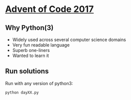 # [Advent of Code 2017](https://adventofcode.com/2017)

## Why Python(3)

- Widely used across several computer science domains
- Very fun readable language
- Superb one-liners
- Wanted to learn it

## Run solutions

Run with any version of python3:

`python dayXX.py`